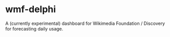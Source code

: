 # wmf-delphi
A (currently experimental) dashboard for Wikimedia Foundation / Discovery for forecasting daily usage.
